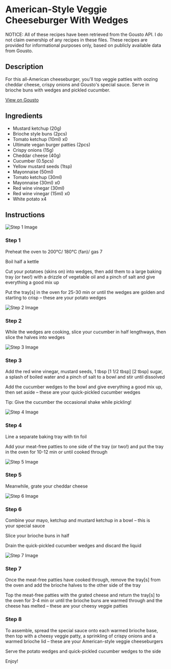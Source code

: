 # American-Style Veggie Cheeseburger With Wedges

NOTICE: All of these recipes have been retrieved from the Gousto API. I do not claim ownership of any recipes in these files. These recipes are provided for informational purposes only, based on publicly available data from Gousto.

## Description

For this all-American cheeseburger, you'll top veggie patties with oozing cheddar cheese, crispy onions and Gousto's special sauce. Serve in brioche buns with wedges and pickled cucumber. 

[View on Gousto](https://www.gousto.co.uk/recipes/cookbook/american-veggie-cheeseburger-with-potato-wedges)

## Ingredients

- Mustard ketchup (20g)
- Brioche style buns (2pcs)
- Tomato ketchup (10ml) x0
- Ultimate vegan burger patties (2pcs)
- Crispy onions (15g)
- Cheddar cheese (40g)
- Cucumber (0.5pcs)
- Yellow mustard seeds (1tsp)
- Mayonnaise (50ml)
- Tomato ketchup (30ml)
- Mayonnaise (30ml) x0
- Red wine vinegar (30ml)
- Red wine vinegar (15ml) x0
- White potato x4

## Instructions

![Step 1 Image](https://production-media.gousto.co.uk/cms/recipe-step-image/Step-1-1631018935866-x200.jpg)

### Step 1

Preheat the oven to 200°C/ 180°C (fan)/ gas 7

Boil half a kettle

Cut your potatoes (skins on) into wedges, then add them to a large baking tray (or two!) with a drizzle of vegetable oil and a pinch of salt and give everything a good mix up

Put the tray[s] in the oven for 25-30 min or until the wedges are golden and starting to crisp – these are your potato wedges

![Step 2 Image](https://production-media.gousto.co.uk/cms/recipe-step-image/step-2-1631018951371-x200.jpg)

### Step 2

While the wedges are cooking, slice your cucumber in half lengthways, then slice the halves into wedges

![Step 3 Image](https://production-media.gousto.co.uk/cms/recipe-step-image/Step-3-1631018981270-x200.jpg)

### Step 3

Add the red wine vinegar, mustard seeds, 1 tbsp <span class="text-purple">[1 1/2 tbsp]</span> <span class="text-danger">[2 tbsp]</span> sugar, a splash of boiled water and a pinch of salt to a bowl and stir until dissolved

Add the cucumber wedges to the bowl and give everything a good mix up, then set aside – these are your quick-pickled cucumber wedges

Tip: Give the cucumber the occasional shake while pickling!

![Step 4 Image](https://production-media.gousto.co.uk/cms/recipe-step-image/step-4-1631018988305-x200.jpg)

### Step 4

Line a separate baking tray with tin foil

Add your meat-free patties to one side of the tray (or two!) and put the tray in the oven for 10-12 min or until cooked through

![Step 5 Image](https://production-media.gousto.co.uk/cms/recipe-step-image/step-5-1631018996167-x200.jpg)

### Step 5

Meanwhile, grate your cheddar cheese

![Step 6 Image](https://production-media.gousto.co.uk/cms/recipe-step-image/step-6-1631019016825-x200.jpg)

### Step 6

Combine your mayo, ketchup and mustard ketchup in a bowl – this is your special sauce

Slice your brioche buns in half

Drain the quick-pickled cucumber wedges and discard the liquid

![Step 7 Image](https://production-media.gousto.co.uk/cms/recipe-step-image/step-7-1631019022486-x200.jpg)

### Step 7

Once the meat-free patties have cooked through, remove the tray[s] from the oven and add the brioche halves to the other side of the tray

Top the meat-free patties with the grated cheese and return the tray[s]<span class="text-danger"> </span>to the oven for 3-4 min or until the brioche buns are warmed through and the cheese has melted – these are your cheesy veggie patties

### Step 8

To assemble, spread the special sauce onto each warmed brioche base, then top with a cheesy veggie patty, a sprinkling of crispy onions and a warmed brioche lid – these are your American-style veggie cheeseburgers

Serve the potato wedges and quick-pickled cucumber wedges to the side

Enjoy!

